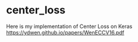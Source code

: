 # center_loss
Here is my implementation of Center Loss on Keras
https://ydwen.github.io/papers/WenECCV16.pdf
